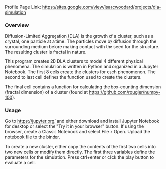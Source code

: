 Profile Page Link: https://sites.google.com/view/isaacwoodard/projects/dla-simulation

### Overview
Diffusion-Limited Aggregation (DLA) is the growth of a cluster, such as a crystal, one particle at a time. The particles move by diffusion through the surrounding medium before making contact with the seed for the structure. The resulting cluster is fractal in nature.

This program creates 2D DLA clusters to model 4 different physical phenomena. The simulation is written in Python and organized in a Jupyter Notebook. The first 8 cells create the clusters for each phenomenon. The second to last cell defines the function used to create the clusters. 

The final cell contains a function for calculating the box-counting dimension (fractal dimension) of a cluster (found at https://github.com/rougier/numpy-100).

### Usage
Go to https://jupyter.org/ and either download and install Jupyter Notebook for desktop or select the "Try it in your browser" button. If using the browser, create a Classic Notebook and select File > Open. Upload the notebook file to the binder.

To create a new cluster, either copy the contents of the first two cells into two new cells or modify them directly. The first three variables define the parameters for the simulation. Press ctrl+enter or click the play button to evaluate a cell.
